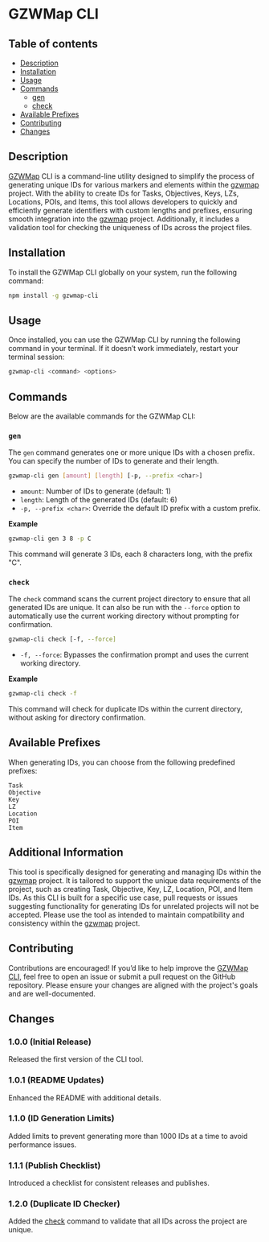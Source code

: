 # GZWMap CLI

## Table of contents
* [Description](#description)
* [Installation](#installation)
* [Usage](#usage)
* [Commands](#commands)
  * [gen](#gen)
  * [check](#check)
* [Available Prefixes](#available-prefixes)
* [Contributing](#contributing)
* [Changes](#changes)

## Description

[GZWMap](https://github.com/robertarnorsson/gzwmap) CLI is a command-line utility designed to simplify the process of generating unique IDs for various markers and elements within the [gzwmap](https://github.com/robertarnorsson/gzwmap) project. With the ability to create IDs for Tasks, Objectives, Keys, LZs, Locations, POIs, and Items, this tool allows developers to quickly and efficiently generate identifiers with custom lengths and prefixes, ensuring smooth integration into the [gzwmap](https://github.com/robertarnorsson/gzwmap) project. Additionally, it includes a validation tool for checking the uniqueness of IDs across the project files.

## Installation
To install the GZWMap CLI globally on your system, run the following command:
```bash
npm install -g gzwmap-cli
```

## Usage
Once installed, you can use the GZWMap CLI by running the following command in your terminal. If it doesn’t work immediately, restart your terminal session:
```bash
gzwmap-cli <command> <options>
```

## Commands
Below are the available commands for the GZWMap CLI:

### ``gen``
The ``gen`` command generates one or more unique IDs with a chosen prefix. You can specify the number of IDs to generate and their length.

```bash
gzwmap-cli gen [amount] [length] [-p, --prefix <char>]
```
- ``amount``: Number of IDs to generate (default: 1)
- ``length``: Length of the generated IDs (default: 6)
- ``-p, --prefix <char>``: Override the default ID prefix with a custom prefix.

**Example**
```bash
gzwmap-cli gen 3 8 -p C
```
This command will generate 3 IDs, each 8 characters long, with the prefix "C".

### ``check``
The ``check`` command scans the current project directory to ensure that all generated IDs are unique. It can also be run with the ``--force`` option to automatically use the current working directory without prompting for confirmation.

```bash
gzwmap-cli check [-f, --force]
```
- ``-f, --force``: Bypasses the confirmation prompt and uses the current working directory.

**Example**
```bash
gzwmap-cli check -f
```
This command will check for duplicate IDs within the current directory, without asking for directory confirmation.

## Available Prefixes

When generating IDs, you can choose from the following predefined prefixes:

    Task
    Objective
    Key
    LZ
    Location
    POI
    Item

## Additional Information
This tool is specifically designed for generating and managing IDs within the [gzwmap](https://github.com/robertarnorsson/gzwmap) project. It is tailored to support the unique data requirements of the project, such as creating Task, Objective, Key, LZ, Location, POI, and Item IDs. As this CLI is built for a specific use case, pull requests or issues suggesting functionality for generating IDs for unrelated projects will not be accepted. Please use the tool as intended to maintain compatibility and consistency within the [gzwmap](https://github.com/robertarnorsson/gzwmap) project.

## Contributing
Contributions are encouraged! If you’d like to help improve the [GZWMap CLI](https://github.com/robertarnorsson/gzwmap-cli), feel free to open an issue or submit a pull request on the GitHub repository. Please ensure your changes are aligned with the project's goals and are well-documented.

## Changes
### 1.0.0 (Initial Release)
Released the first version of the CLI tool.

### 1.0.1 (README Updates)
Enhanced the README with additional details.

### 1.1.0 (ID Generation Limits)
Added limits to prevent generating more than 1000 IDs at a time to avoid performance issues.

### 1.1.1 (Publish Checklist)
Introduced a checklist for consistent releases and publishes.

### 1.2.0 (Duplicate ID Checker)
Added the [check](#check) command to validate that all IDs across the project are unique.